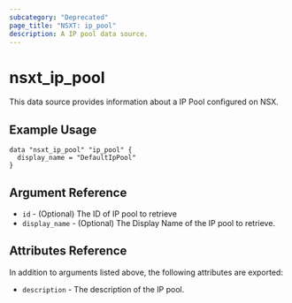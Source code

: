 ```yaml
---
subcategory: "Deprecated"
page_title: "NSXT: ip_pool"
description: A IP pool data source.
---
```


# nsxt_ip_pool

This data source provides information about a IP Pool configured on NSX.

## Example Usage

```hcl
data "nsxt_ip_pool" "ip_pool" {
  display_name = "DefaultIpPool"
}
```

## Argument Reference

* `id` - (Optional) The ID of IP pool to retrieve
* `display_name` - (Optional) The Display Name of the IP pool to retrieve.

## Attributes Reference

In addition to arguments listed above, the following attributes are exported:

* `description` - The description of the IP pool.
